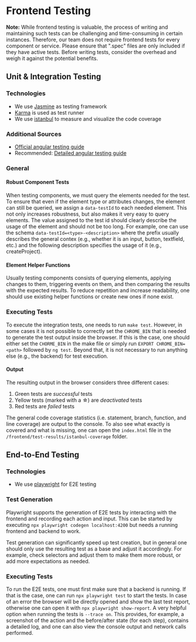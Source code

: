 <!--
 ~ SPDX-FileCopyrightText: Copyright DB InfraGO AG and contributors
 ~ SPDX-License-Identifier: Apache-2.0
 -->

# Frontend Testing

**Note:** While frontend testing is valuable, the process of writing and
maintaining such tests can be challenging and time-consuming in certain
instances. Therefore, our team does not require frontend tests for every
component or service. Please ensure that ".spec" files are only included if
they have active tests. Before writing tests, consider the overhead and weigh
it against the potential benefits.

## Unit & Integration Testing

### Technologies

- We use [Jasmine] as testing framework
- [Karma] is used as test runner
- We use [istanbul] to measure and visualize the code coverage

### Additional Sources

- [Official angular testing guide]
- Recommended: [Detailed angular testing guide]

### General

#### Robust Component Tests

When testing components, we must query the elements needed for the test. To
ensure that even if the element type or attributes changes, the element can
still be queried, we assign a `data-testId` to each needed element. This not
only increases robustness, but also makes it very easy to query elements. The
value assigned to the test id should clearly describe the usage of the element
and should not be too long. For example, one can use the schema
`data-testId=<type>-<description>` where the prefix usually describes the
general contex (e.g., whether it is an input, button, textfield, etc.) and the
following description specifies the usage of it (e.g., createProject).

#### Element Helper Functions

Usually testing components consists of querying elements, applying changes to
them, triggering events on them, and then comparing the results with the
expected results. To reduce repetition and increase readability, one should use
existing helper functions or create new ones if none exist.

### Executing Tests

To execute the integration tests, one needs to run `make test`. However, in
some cases it is not possible to correctly set the `CHROME_BIN` that is needed
to generate the test output inside the browser. If this is the case, one should
either set the `CHORME_BIN` in the make file or simply run
`EXPORT CHROME_BIN=<path>` followed by `ng test`. Beyond that, it is not
necessary to run anything else (e.g., the backend) for test execution.

#### Output

The resulting output in the browser considers three different cases:

1. Green tests are _successful_ tests
2. Yellow tests (marked with a ☆) are _deactivated_ tests
3. Red tests are _failed_ tests

The general code coverage statistics (i.e. statement, branch, function, and
line coverage) are output to the console. To also see what exactly is covered
and what is missing, one can open the `index.html` file in the
`/frontend/test-results/istanbul-coverage` folder.

## End-to-End Testing

### Technologies

- We use [playwright] for E2E testing

### Test Generation

Playwright supports the generation of E2E tests by interacting with the
frontend and recording each action and input. This can be started by executing
`npx playwright codegen localhost:4200` but needs a running frontend and
backend to work.

Test generation can significantly speed up test creation, but in general one
should only use the resulting test as a base and adjust it accordingly. For
example, check selectors and adjust them to make them more robust, or add more
expectations as needed.

### Executing Tests

To run the E2E tests, one must first make sure that a backend is running. If
that is the case, one can run `npx playwright test` to start the tests. In case
of an error the browser will be directly opened and show the last test report,
otherwise one can open it with `npx playwright show-report`. A very helpful
option when running the tests is `--trace on`. This provides, for example, a
screenshot of the action and the before/after state (for each step), contains a
detailed log, and one can also view the console output and network calls
performed.

[jasmine]: https://jasmine.github.io
[karma]: https://karma-runner.github.io
[istanbul]: https://istanbul.js.org/
[playwright]: https://playwright.dev
[official angular testing guide]: https://angular.io/guide/testing
[detailed angular testing guide]: https://testing-angular.com/
